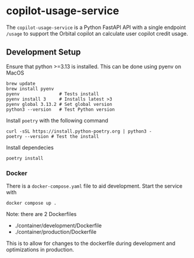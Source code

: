 # copilot-usage-service

The `copilot-usage-service` is a Python FastAPI API with a single endpoint `/usage` to support the Orbital copilot an calculate user copilot credit usage. 

## Development Setup

Ensure that python >=3.13 is installed.  This can be done using pyenv on MacOS

```
brew update
brew install pyenv
pyenv               # Tests install
pyenv install 3     # Installs latest >3
pyenv global 3.13.2 # Set global version
python3 --version   # Test Python version
```

Install `poetry` with the following command

```
curl -sSL https://install.python-poetry.org | python3 -
poetry --version # Test the install
```

Install dependecies

```
poetry install
```

### Docker 
There is a `docker-compose.yaml` file to aid development.  Start the service with

```
docker compose up .
```

Note: there are 2 Dockerfiles
- ./container/development/Dockerfile
- ./container/production/Dockerfile

This is to allow for changes to the dockerfile during development and optimizations in production.  